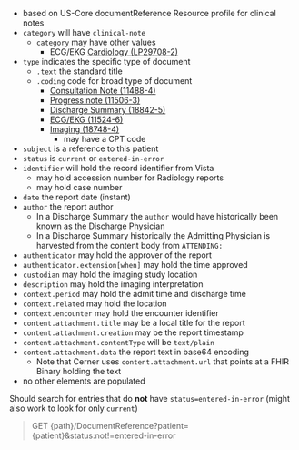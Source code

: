 
- based on US-Core documentReference Resource profile for clinical notes
- `category` will have `clinical-note`
  - `category` may have other values
    - ECG/EKG [Cardiology (LP29708-2)](https://loinc.org/LP29708-2)
- `type` indicates the specific type of document
  - `.text` the standard title
  - `.coding` code for broad type of document
    - [Consultation Note (11488-4)](https://loinc.org/11488-4/)
    - [Progress note (11506-3)](https://loinc.org/11506-3/)
    - [Discharge Summary (18842-5)](https://loinc.org/18842-5/)
    - [ECG/EKG (11524-6)](https://loinc.org/11524-6/)
    - [Imaging (18748-4)](https://loinc.org/18748-4/)
      - may have a CPT code
- `subject` is a reference to this patient
- `status` is `current` or `entered-in-error`
- `identifier` will hold the record identifier from Vista
  - may hold accession number for Radiology reports
  - may hold case number
- `date` the report date (instant)
- `author` the report author
  - In a Discharge Summary the `author` would have historically been known as the Discharge Physician
  - In a Discharge Summary historically the Admitting Physician is harvested from the content body from `ATTENDING:`
- `authenticator` may hold the approver of the report
- `authenticator.extension[when]` may hold the time approved
- `custodian` may hold the imaging study location
- `description` may hold the imaging interpretation
- `context.period` may hold the admit time and discharge time
- `context.related` may hold the location
- `context.encounter` may hold the encounter identifier
- `content.attachment.title` may be a local title for the report
- `content.attachment.creation` may be the report timestamp
- `content.attachment.contentType` will be `text/plain`
- `content.attachment.data` the report text in base64 encoding
  - Note that Cerner uses `content.attachment.url` that points at a FHIR Binary holding the text
- no other elements are populated

Should search for entries that do **not** have `status=entered-in-error` (might also work to look for only `current`)
> GET {path}/DocumentReference?patient={patient}&status:not!=entered-in-error
